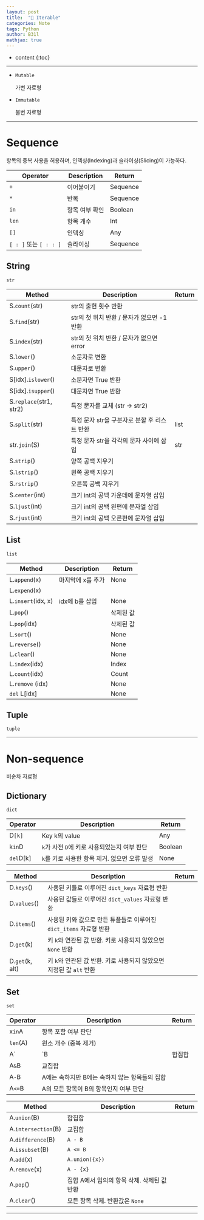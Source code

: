 ```yaml
---
layout: post
title:  "📖 Iterable"
categories: Note
tags: Python
author: B31l
mathjax: true
---
```




* content
{:toc}




---





- `Mutable` 

  가변 자료형

- `Immutable`  

  불변 자료형

---





# Sequence

항목의 중복 사용을 허용하며, 인덱싱(Indexing)과 슬라이싱(Slicing)이 가능하다.

| Operator               | Description    | Return   |
| ---------------------- | -------------- | -------- |
| `+`                    | 이어붙이기     | Sequence |
| `*`                    | 반복           | Sequence |
| `in`                   | 항목 여부 확인 | Boolean  |
| `len`                  | 항목 개수      | Int      |
| `[]`                   | 인덱싱         | Any      |
| `[ : ]` 또는 `[ : : ]` | 슬라이싱       | Sequence |





##  String

`str`

| Method                  | Description                                  | Return |
| ----------------------- | -------------------------------------------- | ------ |
| S.`count`(str)          | str의 출현 횟수 반환                         |        |
| S.`find`(str)           | str의 첫 위치 반환 / 문자가 없으면 -1 반환   |        |
| S.`index`(str)          | str의 첫 위치 반환 / 문자가 없으면 error     |        |
| S.`lower`()             | 소문자로 변환                                |        |
| S.`upper`()             | 대문자로 변환                                |        |
| S[idx].`islower`()      | 소문자면 True 반환                           |        |
| S[idx].`isupper`()      | 대문자면 True 반환                           |        |
| S.`replace`(str1, str2) | 특정 문자를 교체 (str -> str2)               |        |
| S.`split`(str)          | 특정 문자 str을 구분자로 분할 후 리스트 반환 | list   |
| str.`join`(S)           | 특정 문자 str을 각각의 문자 사이에 삽입      | str    |
| S.`strip`()             | 양쪽 공백 지우기                             |        |
| S.`lstrip`()            | 왼쪽 공백 지우기                             |        |
| S.`rstrip`()            | 오른쪽 공백 지우기                           |        |
| S.`center`(int)         | 크기 int의 공백 가운데에 문자열 삽입         |        |
| S.`ljust`(int)          | 크기 int의 공백 왼편에 문자열 삽입           |        |
| S.`rjust`(int)          | 크기 int의 공백 오른편에 문자열 삽입         |        |



## List

`list`

| Method             | Description       | Return    |
| ------------------ | ----------------- | --------- |
| L.`append`(x)      | 마지막에 x를 추가 | None      |
| L.`expend`(x)      |                   |           |
| L.`insert`(idx, x) | idx에 b를 삽입    | None      |
| L.`pop`()          |                   | 삭제된 값 |
| L.`pop`(idx)       |                   | 삭제된 값 |
| L.`sort`()         |                   | None      |
| L.`reverse`()      |                   | None      |
| L.`clear`()        |                   | None      |
| L.`index`(idx)     |                   | Index     |
| L.`count`(idx)     |                   | Count     |
| L.`remove` (idx)   |                   | None      |
| `del` L[idx]       |                   | None      |





## Tuple

`tuple`





---

# Non-sequence

비순차 자료형





## Dictionary

`dict`

| Operator  | Description                                   | Return  |
| --------- | --------------------------------------------- | ------- |
| D`[k]`    | Key k의 value                                 | Any     |
| k`in`D    | `k`가 사전 `D`에 키로 사용되었는지 여부 판단  | Boolean |
| `del`D[k] | `k`를 키로 사용한 항목 제거. 없으면 오류 발생 | None    |

| Method          | Description                                                  | Return |
| --------------- | ------------------------------------------------------------ | ------ |
| D.`keys`()      | 사용된 키들로 이루어진 `dict_keys` 자료형 반환               |        |
| D.`values`()    | 사용된 값들로 이루어진 `dict_values` 자료형 반환             |        |
| D.`items`()     | 사용된 키와 값으로 만든 튜플들로 이루어진`dict_items` 자료형 반환 |        |
| D.`get`(k)      | 키 `k`와 연관된 값 반환. 키로 사용되지 않았으면 `None` 반환  |        |
| D.`get`(k, alt) | 키 `k`와 연관된 값 반환. 키로 사용되지 않았으면 지정된 값 `alt` 반환 |        |





## Set

`set`

| Operator | Description                                    | Return |
| -------- | ---------------------------------------------- | ------ |
| x`in`A   | 항목 포함 여부 판단                            |        |
| `len`(A) | 원소 개수 (중복 제거)                          |        |
| A`|`B    | 합집합                                         |        |
| A`&`B    | 교집합                                         |        |
| A`-`B    | A에는 속하지만 B에는 속하지 않는 항목들의 집합 |        |
| A`<=`B   | A의 모든 항목이 B의 항목인지 여부 판단         |        |

| Method              | Description                                 | Return |
| ------------------- | ------------------------------------------- | ------ |
| A.`union`(B)        | 합집합                                      |        |
| A.`intersection`(B) | 교집합                                      |        |
| A.`difference`(B)   | `A - B`                                     |        |
| A.`issubset`(B)     | `A <= B`                                    |        |
| A.`add`(x)          | `A.union({x})`                              |        |
| A.`remove`(x)       | `A - {x}`                                   |        |
| A.`pop`()           | 집합 A에서 임의의 항목 삭제. 삭제된 값 반환 |        |
| A.`clear`()         | 모든 항목 삭제. 반환값은 `None`             |        |



---

